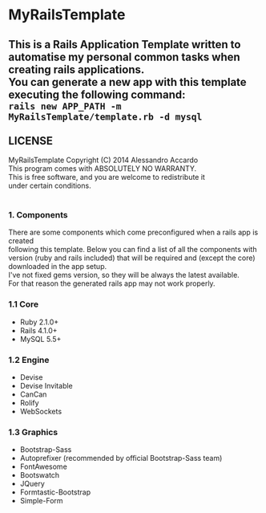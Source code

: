MyRailsTemplate
===============
This is a Rails Application Template written to automatise my personal common tasks when creating rails applications.<br/>
You can generate a new app with this template executing the following command:<br/>
`rails new APP_PATH -m MyRailsTemplate/template.rb -d mysql`<br/>
<br/>
LICENSE
-------
MyRailsTemplate  Copyright (C) 2014  Alessandro Accardo<br/>
This program comes with ABSOLUTELY NO WARRANTY.<br/>
This is free software, and you are welcome to redistribute it<br/>
under certain conditions.<br/><br/>

### 1. Components
There are some components which come preconfigured when a rails app is created<br/>
following this template. Below you can find a list of all the components with<br/>
version (ruby and rails included) that will be required and (except the core)<br/>
downloaded in the app setup.<br/>
I've not fixed gems version, so they will be always the latest available.<br/>
For that reason the generated rails app may not work properly.<br/>

### 1.1 Core
- Ruby 2.1.0+
- Rails 4.1.0+
- MySQL 5.5+

### 1.2 Engine
- Devise
- Devise Invitable
- CanCan
- Rolify
- WebSockets

### 1.3 Graphics
- Bootstrap-Sass
- Autoprefixer (recommended by official Bootstrap-Sass team)
- FontAwesome
- Bootswatch
- JQuery
- Formtastic-Bootstrap
- Simple-Form
